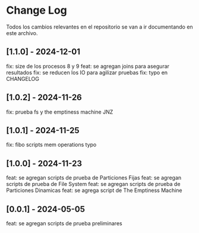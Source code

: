 # Change Log

Todos los cambios relevantes en el repositorio se van a ir documentando en este archivo.

## [1.1.0] - 2024-12-01
fix: size de los procesos 8 y 9
feat: se agregan joins para asegurar resultados
fix: se reducen los IO para agilizar pruebas
fix: typo en CHANGELOG

## [1.0.2] - 2024-11-26
fix: prueba fs y the emptiness machine JNZ

## [1.0.1] - 2024-11-25
fix: fibo scripts mem operations typo

## [1.0.0] - 2024-11-23
feat: se agregan scripts de prueba de Particiones Fijas
feat: se agregan scripts de prueba de File System
feat: se agregan scripts de prueba de Particiones Dinamicas
feat: se agrega script de The Emptiness Machine

## [0.0.1] - 2024-05-05
feat: se agregan scripts de prueba preliminares